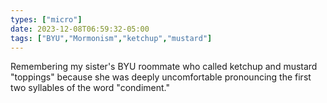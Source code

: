```yaml
---
types: ["micro"]
date: 2023-12-08T06:59:32-05:00
tags: ["BYU","Mormonism","ketchup","mustard"]
---
```

Remembering my sister's BYU roommate who called ketchup and mustard "toppings" because she was deeply uncomfortable pronouncing the first two syllables of the word "condiment."
